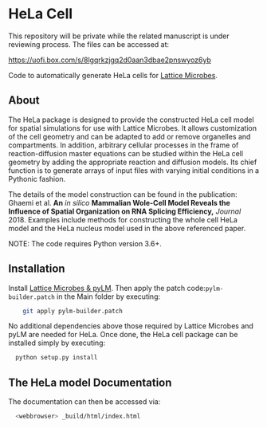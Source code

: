 # HeLa Cell
This repository will be private while the related manuscript is under reviewing process. The files can be accessed at:

https://uofi.box.com/s/8lgqrkzjgq2d0aan3dbae2pnswyoz6yb

Code to automatically generate HeLa cells for [Lattice Microbes](http://www.scs.illinois.edu/schulten/lm/index.html).

## About
The HeLa package is designed to provide the constructed HeLa cell model for spatial simulations for use with Lattice Microbes. It allows customization of the cell geometry and can be adapted to add or remove organelles and compartments. In addition, arbitrary cellular processes in the frame of reaction-diffusion master equations can be studied within the HeLa cell geometry by adding the appropriate reaction and diffusion models. Its chief function is to generate arrays of input files with varying initial conditions in a Pythonic fashion.

The details of the model construction can be found in the publication: Ghaemi et al. **An** *in silico* **Mammalian Wole-Cell Model Reveals the Influence of Spatial Organization on RNA Splicing Efficiency,** *Journal* 2018. Examples include methods for constructing the whole cell HeLa model and the HeLa nucleus model used in the above referenced paper.

NOTE: The code requires Python version 3.6+.

## Installation
Install [Lattice Microbes & pyLM](http://www.scs.illinois.edu/schulten/lm/index.html). Then apply the patch code:`pylm-builder.patch` in the Main folder by executing:

``` bash
    git apply pylm-builder.patch
````

No additional dependencies above those required by Lattice Microbes and pyLM are needed for HeLa. Once done, the HeLa cell package can be installed simply by executing:

```bash
  python setup.py install
```

## The HeLa model Documentation

The documentation can then be accessed via:

```bash
  <webbrowser> _build/html/index.html
```


